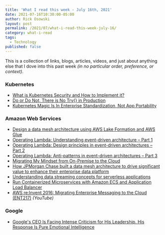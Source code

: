 ```yaml
---
title: 'What I read this week - July 16th, 2021'
date: 2021-07-16T10:30:00-05:00
author: Rick Osowski
layout: post
permalink: /2021/07/what-i-read-this-week-july-16/
category: what-i-read
tags:
  - Technology
published: false
---
```


This is a collection of links, blogs, articles, videos, and just about anything else that I dove into this past week _(in no particular order, preference, or context)_.

### Kubernetes

- [What is Kubernetes Security and How to Implement it?](https://www.portshift.io/guide/what-is-kubernetes-security-and-how-to-implement-it/)
- [Do or Do Not, There is No Try{} in Production](https://tanzu.vmware.com/developer/tv/springone-tour/0018/)
- [Kubernetes Magic Is In Enterprise Standardization, Not App Portability](https://www.techrepublic.com/google-amp/article/kubernetes-magic-is-in-enterprise-standardization-not-app-portability/)

### Amazon Web Services

- [Design a data mesh architecture using AWS Lake Formation and AWS Glue](https://aws.amazon.com/blogs/big-data/design-a-data-mesh-architecture-using-aws-lake-formation-and-aws-glue/)
- [Operating Lambda: Understanding event-driven architecture – Part 1](https://aws.amazon.com/blogs/compute/operating-lambda-understanding-event-driven-architecture-part-1/)
- [Operating Lambda: Design principles in event-driven architectures – Part 2](https://aws.amazon.com/blogs/compute/operating-lambda-design-principles-in-event-driven-architectures-part-2/)
- [Operating Lambda: Anti-patterns in event-driven architectures – Part 3](https://aws.amazon.com/blogs/compute/operating-lambda-anti-patterns-in-event-driven-architectures-part-3/)
- [Migrating My Mindset from On-Premise to the Cloud](https://www.capitalone.com/tech/cloud/migrating-my-mindset-to-the-cloud/)
- [How JPMorgan Chase built a data mesh architecture to drive significant value to enhance their enterprise data platform](https://aws.amazon.com/blogs/big-data/how-jpmorgan-chase-built-a-data-mesh-architecture-to-drive-significant-value-to-enhance-their-enterprise-data-platform/)
- [Understanding data streaming concepts for serverless applications](https://aws.amazon.com/blogs/compute/understanding-data-streaming-concepts-for-serverless-applications/)
- [Run Containerized Microservices with Amazon ECS and Application Load Balancer](https://aws.amazon.com/blogs/compute/microservice-delivery-with-amazon-ecs-and-application-load-balancers/)
- [AWS re:Invent 2016: Migrating Enterprise Messaging to the Cloud (ENT217)](https://www.youtube.com/watch?v=yOjuoHPmLyw) _(YouTube)_

### Google

- [Google's CEO Is Facing Intense Criticism for His Leadership. His Response Is Pure Emotional Intelligence](https://www.inc.com/jason-aten/googles-ceo-sundar-pichai-is-facing-intense-criticism-for-his-leadership-his-response-is-pure-emotional-intelligence.html)
